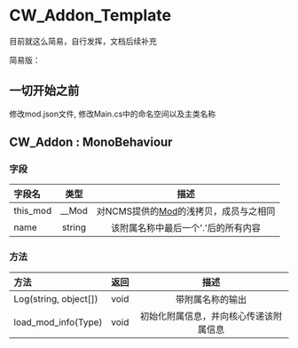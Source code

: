 # CW_Addon_Template

目前就这么简易，自行发挥，文档后续补充

简易版：

## 一切开始之前

修改mod.json文件, 修改Main.cs中的命名空间以及主类名称

## CW_Addon : MonoBehaviour

### 字段

|字段名|类型|描述|
|:----|:----:|:----:|
|this_mod|__Mod|对NCMS提供的[Mod](https://denq04.github.io/ncms/docs/types/mod/)的浅拷贝，成员与之相同|
|name|string|该附属名称中最后一个'.'后的所有内容|

### 方法

|方法|返回|描述|
|:----|:----:|:----:|
|Log(string, object[])|void|带附属名称的输出|
|load_mod_info(Type)|void|初始化附属信息，并向核心传递该附属信息|
